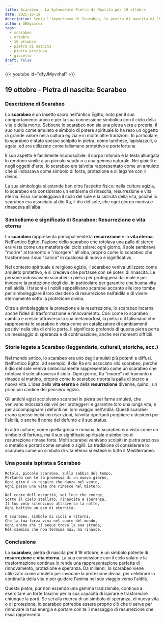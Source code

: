 ```yaml
---
title: Scarabeo - La Splendente Pietra di Nascita per 19 ottobre
date: 2025-10-19
description: Senta l'importanza di Scarabeo, la pietra di nascita di 19 ottobre che simboleggia Resurrezione e vita eterna. Lasci che la sua bellezza e il suo significato illuminino la sua giornata.
author: 365giorni
tags:
  - scarabeo
  - ottobre
  - 19 ottobre
  - pietra di nascita
  - pietra preziosa
  - gioiello
draft: false
---
```


{{< youtube id="dfyJMyvvhaI" >}}

## 19 ottobre - Pietra di nascita: Scarabeo

### Descrizione di Scarabeo

Lo **scarabeo** è un insetto sacro nell'antico Egitto, noto per il suo comportamento unico e per la sua connessione simbolica con il ciclo della vita e della morte. Sebbene lo scarabeo non sia una pietra vera e propria, il suo ruolo come amuleto e simbolo di potere spirituale lo ha reso un oggetto di grande valore nella cultura egizia e in molte altre tradizioni. In particolare, lo scarabeo è stato spesso scolpito in pietra, come turchese, lapislazzuli, o agata, ed era utilizzato come talismano protettivo e portafortuna.

Il suo aspetto è facilmente riconoscibile: il corpo rotondo e la testa allungata lo rendono simile a un piccolo scudo o a una gemma naturale. Nei gioielli e negli oggetti d'arte, lo scarabeo era talvolta rappresentato come un amuleto che si indossava come simbolo di forza, protezione e di legame con il divino.

La sua simbologia si estende ben oltre l’aspetto fisico: nella cultura egizia, lo scarabeo era considerato un emblema di rinascita, resurrezione e vita eterna. Esso simboleggiava il ciclo del sole e la ciclicità della vita, poiché lo scarabeo era associato al dio Ra, il dio del sole, che ogni giorno moriva e rinasceva all'alba.

### Simbolismo e significato di Scarabeo: Resurrezione e vita eterna

Lo **scarabeo** rappresenta principalmente la **resurrezione** e la **vita eterna**. Nell'antico Egitto, l'azione dello scarabeo che rotolava una palla di sterco era vista come una metafora del ciclo solare: ogni giorno, il sole sembrava "morire" al tramonto e "risorgere" all'alba, proprio come lo scarabeo che trasformava il suo "carico" in qualcosa di nuovo e significativo.

Nel contesto spirituale e religioso egizio, il scarabeo veniva utilizzato come amuleto protettivo, e si credeva che portasse con sé poteri di rinascita. Le persone indossavano scarabei in pietra per proteggersi dal male e per invocare la protezione degli dei, in particolare per garantire una buona vita nell'aldilà. I faraoni e i nobili seppellivano scarabei accanto alle loro tombe per simboleggiare il loro desiderio di resurrezione nell’aldilà e di vivere eternamente sotto la protezione divina.

Oltre a simboleggiare la protezione e la resurrezione, lo scarabeo incarna anche l’idea di trasformazione e rinnovamento. Così come lo scarabeo cambia e cresce attraverso la sua metamorfosi, la pietra o il talismano che rappresenta lo scarabeo è vista come un catalizzatore di cambiamenti positivi nella vita di chi lo porta. Il significato profondo di questa pietra porta un messaggio di speranza e di continuazione, anche nei momenti difficili.

### Storie legate a Scarabeo (leggendarie, culturali, storiche, ecc.)

Nel mondo antico, lo scarabeo era uno degli amuleti più potenti e diffusi. Nell'antico Egitto, ad esempio, il dio Ra era associato allo scarabeo, perché il dio del sole veniva simbolicamente rappresentato come un scarabeo che rotolava il sole attraverso il cielo. Ogni giorno, Ra "muore" nel tramonto e rinasce al mattino, proprio come lo scarabeo riporta la palla di sterco a nuova vita. L'idea della **vita eterna** e della **resurrezione** divenne, quindi, un principio cardine del pensiero egizio.

Gli antichi egizi scolpivano scarabei in pietra per farne amuleti, che venivano indossati dai vivi per proteggerli e garantire loro una lunga vita, e per accompagnare i defunti nel loro viaggio nell'aldilà. Questi scarabei erano spesso incisi con iscrizioni, talvolta riportanti preghiere o desideri per l'aldilà, o anche il nome del defunto e il suo status.

In altre culture, come quella greca e romana, lo scarabeo era visto come un simbolo di fortuna, ma il suo significato spirituale e simbolico di resurrezione rimase forte. Molti scarabei venivano scolpiti in pietra preziosa o metallo e portati come amuleti o sigilli. La tradizione di considerare lo scarabeo come un simbolo di vita eterna si estese in tutto il Mediterraneo.

### Una poesia ispirata a Scarabeo

```
Rotola, piccolo scarabeo, sulla sabbia del tempo,
Portando con te la promessa di un nuovo giorno,
Ogni giro è un respiro che danza nel vento,
Ogni passo una vita che rinasce nel mistero.

Nel cuore dell'oscurità, sei luce che emerge,
Sotto il cielo stellato, rinascita e speranza,
Il tuo volo silenzioso attraversa la notte,
Ogni battito un eco di eternità.

O scarabeo, simbolo di cicli e ritorni,
Che la tua forza viva nel cuore del mondo,
Ogni anima che ti segue trova la sua strada,
Nel cammino che non termina mai, ma rinasce.
```

### Conclusione

Lo **scarabeo**, pietra di nascita per il 19 ottobre, è un simbolo potente di **resurrezione** e **vita eterna**. La sua connessione con il ciclo solare e la trasformazione continua lo rende una rappresentazione perfetta di rinnovamento, protezione e speranza. Da millenni, lo scarabeo viene utilizzato come amuleto per invocare la protezione divina, per celebrare la continuità della vita e per guidare l'anima nel suo viaggio verso l'aldilà.

Questa pietra, pur non essendo una gemma tradizionale, continua a esercitare un forte fascino per la sua capacità di ispirare e trasformare chiunque la porti. Se sei alla ricerca di un simbolo di speranza, di nuova vita o di protezione, lo scarabeo potrebbe essere proprio ciò che ti serve per rinnovare la tua energia e portare con te il messaggio di resurrezione che essa rappresenta.